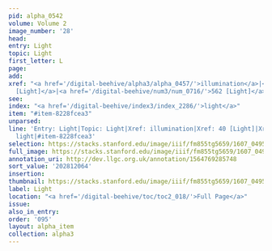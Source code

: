 ```yaml
---
pid: alpha_0542
volume: Volume 2
image_number: '28'
head:
entry: Light
topic: Light
first_letter: L
page:
add:
xref: "<a href='/digital-beehive/alpha3/alpha_0457/'>illumination</a>|<a href='/digital-beehive/num1/num_0040/'>40
  [Light]</a>|<a href='/digital-beehive/num3/num_0716/'>562 [Light]</a>"
see:
index: "<a href='/digital-beehive/index3/index_2286/'>light</a>"
item: "#item-8228fcea3"
unparsed:
line: 'Entry: Light|Topic: Light|Xref: illumination|Xref: 40 [Light]|Xref: 562 [Light]|Index:
  light|#item-8228fcea3'
selection: https://stacks.stanford.edu/image/iiif/fm855tg5659/1607_0495/716,2064,3024,755/full/0/default.jpg
full_image: https://stacks.stanford.edu/image/iiif/fm855tg5659/1607_0495/full/full/0/default.jpg
annotation_uri: http://dev.llgc.org.uk/annotation/1564769285748
sort_value: '202812064'
insertion:
thumbnail: https://stacks.stanford.edu/image/iiif/fm855tg5659/1607_0495/716,2064,600,180/250,/0/default.jpg
label: Light
location: "<a href='/digital-beehive/toc/toc2_018/'>Full Page</a>"
issue:
also_in_entry:
order: '095'
layout: alpha_item
collection: alpha3
---
```

